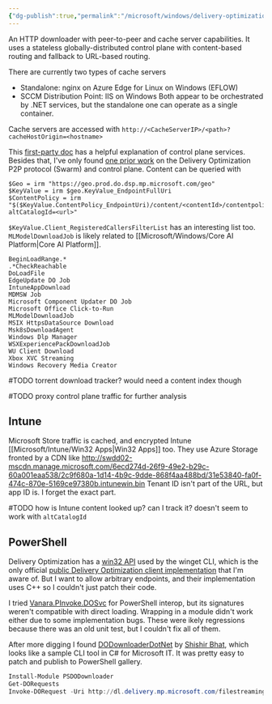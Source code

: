 ```yaml
---
{"dg-publish":true,"permalink":"/microsoft/windows/delivery-optimization/"}
---
```


An HTTP downloader with peer-to-peer and cache server capabilities. It uses a stateless globally-distributed control plane with content-based routing and fallback to URL-based routing.

There are currently two types of cache servers
* Standalone: nginx on Azure Edge for Linux on Windows (EFLOW)
* SCCM Distribution Point: IIS on Windows
Both appear to be orchestrated by .NET services, but the standalone one can operate as a single container.

Cache servers are accessed with
`http://<CacheServerIP>/<path>?cacheHostOrigin=<hostname>`

This [first-party doc](https://learn.microsoft.com/en-us/windows/deployment/do/delivery-optimization-workflow#delivery-optimization-service-endpoint-and-data-information) has a helpful explanation of control plane services. Besides that, I've only found [one prior work](https://remyhax.xyz/posts/do-harm/) on the Delivery Optimization P2P protocol (Swarm) and control plane. Content can be queried with

```pwsh
$Geo = irm "https://geo.prod.do.dsp.mp.microsoft.com/geo"
$KeyValue = irm $geo.KeyValue_EndpointFullUri
$ContentPolicy = irm "$($KeyValue.ContentPolicy_EndpointUri)/content/<contentId>/contentpolicy?altCatalogId=<url>"
```

`$KeyValue.Client_RegisteredCallersFilterList` has an interesting list too. `MLModelDownloadJob` is likely related to [[Microsoft/Windows/Core AI Platform\|Core AI Platform]].

```
BeginLoadRange.*
.*CheckReachable
DoLoadFile
EdgeUpdate DO Job
IntuneAppDownload
MDMSW Job
Microsoft Component Updater DO Job
Microsoft Office Click-to-Run
MLModelDownloadJob
MSIX HttpsDataSource Download
Msk8sDownloadAgent
Windows Dlp Manager
WSXExperiencePackDownloadJob
WU Client Download
Xbox XVC Streaming
Windows Recovery Media Creator
```

#TODO torrent download tracker? would need a content index though

#TODO proxy control plane traffic for further analysis
<br>
## Intune
Microsoft Store traffic is cached, and encrypted Intune [[Microsoft/Intune/Win32 Apps\|Win32 Apps]] too. They use Azure Storage fronted by a CDN like http://swdd02-mscdn.manage.microsoft.com/6ecd274d-26f9-49e2-b29c-60a001eaa538/2c9f680a-1d14-4b9c-9dde-868f4aa488bd/31e53840-fa0f-474c-870e-5169ce97380b.intunewin.bin
Tenant ID isn't part of the URL, but app ID is. I forget the exact part.

#TODO how is Intune content looked up? can I track it? doesn't seem to work with `altCatalogId`

## PowerShell
Delivery Optimization has a [win32 API](https://learn.microsoft.com/en-us/windows/win32/api/deliveryoptimization/) used by the winget CLI, which is the only official [public Delivery Optimization client implementation](https://github.com/microsoft/winget-cli/blob/master/src/AppInstallerCommonCore/DODownloader.cpp) that I'm aware of. But I want to allow arbitrary endpoints, and their implementation uses C++ so I couldn't just patch their code.

I tried [Vanara.PInvoke.DOSvc](https://www.nuget.org/packages/Vanara.PInvoke.DOSvc/) for PowerShell interop, but its signatures weren't compatible with direct loading. Wrapping in a module didn't work either due to some implementation bugs. These were ikely regressions because there was an old unit test, but I couldn't fix all of them.

After more digging I found [DODownloaderDotNet](https://github.com/shishirb-MSFT/DODownloaderDotNet) by [Shishir Bhat](https://github.com/shishirb-MSFT), which looks like a sample CLI tool in C# for Microsoft IT. It was pretty easy to patch and publish to PowerShell gallery.

```powershell
Install-Module PSDODownloader
Get-DORequests
Invoke-DORequest -Uri http://dl.delivery.mp.microsoft.com/filestreamingservice/files/52fa8751-747d-479d-8f22-e32730cc0eb1 -OutFile download.exe
```